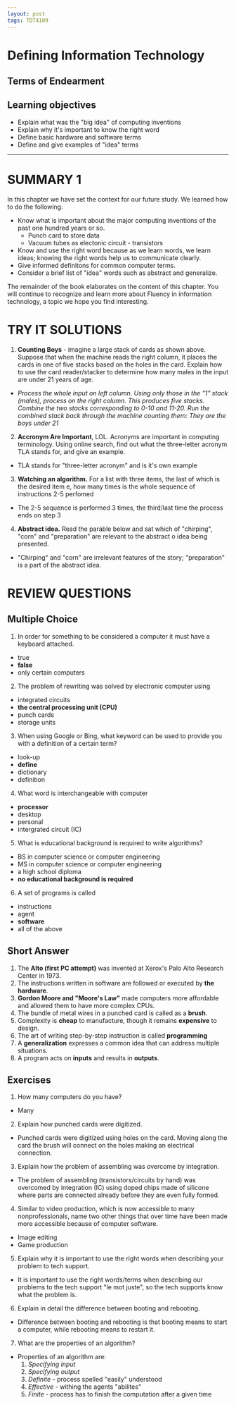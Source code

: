 ```yaml
---
layout: post
tags: TDT4109
---
```

<!-- HARDWARE INTRO -->
# Defining Information Technology
## Terms of Endearment
## Learning objectives
  - Explain what was the "big idea" of computing inventions
  - Explain why it's important to know the right word
  - Define basic hardware and software terms
  - Define and give examples of "idea" terms

* * *

# SUMMARY 1
In this chapter we have set the context for our future study. We learned how to do the following:
- Know what is important about the major computing inventions of the past one hundred years or so.
  - Punch card to store data
  - Vacuum tubes as electonic circuit - transistors
- Know and use the right word because as we learn words, we learn ideas; knowing the right words help us to communicate clearly.
- Give informed definitons for common computer terms.
- Consider a brief list of "idea" words such as abstract and generalize.

The remainder of the book elaborates on the content of this chapter. You will continue to recognize and learn more about Fluency in information technology, a topic we hope you find interesting.

# TRY IT SOLUTIONS
1. **Counting Boys** - imagine a large stack of cards as shown above. Suppose that when the machine reads the right column, it places the cards in one of five stacks based on the holes in the card. Explain how to use the card reader/stacker to determine how many males in the input are under 21 years of age.

  - *Process the whole input on left column. Using only those in the "1" stack (males), process on the right column. This produces five stacks. Combine the two stacks corresponding to 0-10 and 11-20. Run the combined stack back through the machine counting them: They are the boys under 21*


2. **Accronym Are Important**, LOL. Acronyms are important in computing terminology. Using online search, find out what the three-letter acronym TLA stands for, and give an example.
  - TLA stands for "three-letter acronym" and is it's own example


3. **Watching an algorithm.** For a list with three items, the last of which is the desired item e, how many times is the whole sequence of instructions 2-5 perfomed
  - The 2-5 sequence is performed 3 times, the third/last time the process ends on step 3


4. **Abstract idea.** Read the parable below and sat which of "chirping", "corn" and "preparation" are relevant to the abstract o idea being presented.
  - "Chirping" and "corn" are irrelevant features of the story; "preparation" is a part of the abstract idea.

# REVIEW QUESTIONS
## Multiple Choice
1. In order for something to be considered a computer it must have a keyboard attached.
  - true
  - **false**
  - only certain computers


2. The problem of rewriting was solved by electronic computer using
  - integrated circuits
  - **the central processing unit (CPU)**
  - punch cards
  - storage units


3. When using Google or Bing, what keyword can be used to provide you with a definition of a certain term?
  - look-up
  - **define**
  - dictionary
  - definition


4. What word is interchangeable with computer
  - **processor**
  - desktop
  - personal
  - intergrated circuit (IC)


5. What is educational background is required to write algorithms?
  - BS in computer science or computer engineering
  - MS in computer science or computer engineering
  - a high school diploma
  - **no educational background is required**


6. A set of programs is called
  - instructions
  - agent
  - **software**
  - all of the above

## Short Answer
1. The **Alto (first PC attempt)** was invented at Xerox's Palo Alto Research Center in 1973.
2. The instructions written in software are followed or executed by **the hardware**.
3. **Gordon Moore and "Moore's Law"** made computers more affordable and allowed them to have more complex CPUs.
4. The bundle of metal wires in a punched card is called as a **brush**.
5. Complexity is **cheap** to manufacture, though it remains **expensive** to design.
6. The art of writing step-by-step instruction is called **programming**
7. A **generalization** expresses a common idea that can address multiple situations.
8. A program acts on **inputs** and results in **outputs**.

## Exercises
1. How many computers do you have?
  - Many
2. Explain how punched cards were digitized.
  - Punched cards were digitized using holes on the card. Moving along the card the brush will connect on the holes making an electrical connection.
3. Explain how the problem of assembling was overcome by integration.
  - The problem of assembling (transistors/circuits by hand) was overcomed by integration (IC) using doped chips made of silicone where parts are connected already before they are even fully formed.
4. Similar to video production, which is now accessible to many nonprofessionals, name two other things that over time have been made more accessible because of computer software.
  - Image editing
  - Game production
5. Explain why it is important to use the right words when describing your problem to tech support.
  - It is important to use the right words/terms when describing our problems to the tech support "le mot juste", so the tech supports know what the problem is.
6. Explain in detail the difference between booting and rebooting.
  - Difference between booting and rebooting is that booting means to start a computer, while rebooting means to restart it.
7. What are the properties of an algorithm?
  - Properties of an algorithm are:
    1. *Specifying input*
    2. *Specifying output*
    3. *Definite* - process spelled "easily" understood
    4. *Effective* - withing the agents "abilites"
    5. *Finite* - process has to finish the computation after a given time
